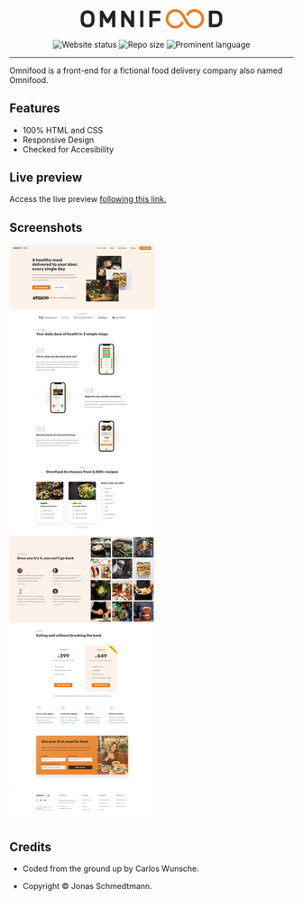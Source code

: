 <div align="center">
  <a href="https://cw-omnifood.netlify.app">
    <img width="50%" src="img/omnifood-logo.png" alt="Omnifood Logo by Jonas Schmedtmann" title="Omnifood Logo by Jonas Schmedtmann">
  </a>
</div>
<br/>
<div align="center">
  <img src="https://img.shields.io/website?up_message=online&amp;url=https%3A%2F%2Fcw-omnifood.netlify.app" alt="Website status">
    <img src="https://img.shields.io/github/repo-size/carloswunsche/omnifood" alt="Repo size">
    <img src="https://img.shields.io/github/languages/top/carloswunsche/omnifood" alt="Prominent language">
</div>

---

Omnifood is a front-end for a fictional food delivery company also named Omnifood.

## Features

- 100% HTML and CSS
- Responsive Design
- Checked for Accesibility

## Live preview

Access the live preview [following this link.](https://cw-omnifood.netlify.app)

## Screenshots

![Preview Image](/img/preview.png)

<!-- ![Hero Section](/img/screenshots/screenshot-01.png)
![Hero Section](/img/screenshots/screenshot-02.png)
![Hero Section](/img/screenshots/screenshot-03.png)
![Hero Section](/img/screenshots/screenshot-04.png)
![Hero Section](/img/screenshots/screenshot-05.png)
![Hero Section](/img/screenshots/screenshot-06.png) -->

## Credits

- Coded from the ground up by Carlos Wunsche.

- Copyright &copy; Jonas Schmedtmann.
